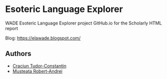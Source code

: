 # Esoteric Language Explorer
WADE Esoteric Language Explorer project
GitHub.io for the Scholarly HTML report

Blog: https://elawade.blogspot.com/

## Authors

- [Craciun Tudor-Constantin](https://github.com/Alkwin)
- [Musteata Robert-Andrei](https://github.com/RiZZeR99)

